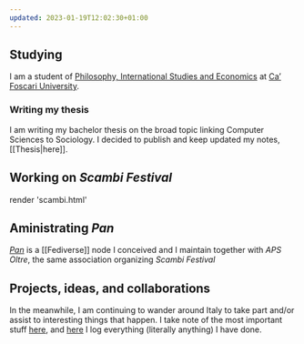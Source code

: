 ```yaml
---
updated: 2023-01-19T12:02:30+01:00
---
```

## Studying

I am a student of [Philosophy, International Studies and Economics](https://unive.it/pise 'PISE course page on UniVe website') at [Ca’ Foscari University](https://unive.it 'Ca’ Foscari University website').

### Writing my thesis

I am writing my bachelor thesis on the broad topic linking Computer Sciences to Sociology. I decided to publish and keep updated my notes, [[Thesis|here]].

## Working on <cite>Scambi Festival</cite>

render 'scambi.html'

## Aministrating <cite>Pan</cite>

<cite>[Pan](https://pan.rent 'Pan social')</cite> is a [[Fediverse]] node I conceived and I maintain together with <cite>APS Oltre</cite>, the same association organizing <cite>Scambi Festival</cite>

## Projects, ideas, and collaborations

In the meanwhile, I am continuing to wander around Italy to take part and/or assist to interesting things that happen. I take note of the most important stuff [here](https://tommi.space/stuff 'Stuff - tommi.space'), and <a href='https://tommi.space/tutto' hreflang='it' title='Tutto quello che ho fatto'>here</a> I log everything (literally anything) I have done.
